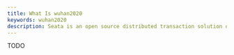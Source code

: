 ```yaml
---
title: What Is wuhan2020
keywords: wuhan2020
description: Seata is an open source distributed transaction solution dedicated to providing high performance and easy to use distributed transaction services. Seata will provide users with AT, TCC, SAGA, and XA transaction models to create a one-stop distributed solution for users.
---
```

TODO
